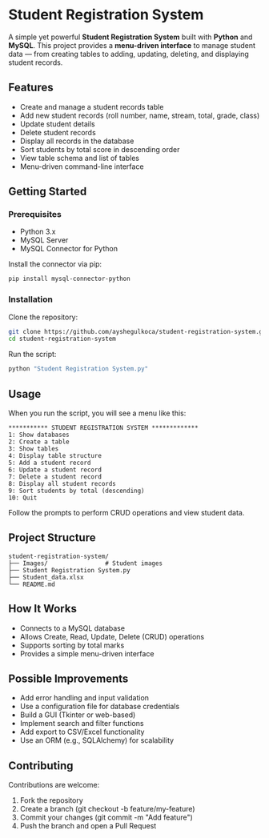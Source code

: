 # Student Registration System

A simple yet powerful **Student Registration System** built with **Python** and **MySQL**. This project provides a **menu-driven interface** to manage student data — from creating tables to adding, updating, deleting, and displaying student records.

## Features
- Create and manage a student records table  
- Add new student records (roll number, name, stream, total, grade, class)  
- Update student details  
- Delete student records  
- Display all records in the database  
- Sort students by total score in descending order  
- View table schema and list of tables  
- Menu-driven command-line interface  

## Getting Started
### Prerequisites
- Python 3.x  
- MySQL Server  
- MySQL Connector for Python  

Install the connector via pip:

```bash
pip install mysql-connector-python
```

### Installation
Clone the repository:

```bash
git clone https://github.com/ayshegulkoca/student-registration-system.git
cd student-registration-system
```

Run the script:

```bash
python "Student Registration System.py"
```

## Usage
When you run the script, you will see a menu like this:

```
*********** STUDENT REGISTRATION SYSTEM *************
1: Show databases
2: Create a table
3: Show tables
4: Display table structure
5: Add a student record
6: Update a student record
7: Delete a student record
8: Display all student records
9: Sort students by total (descending)
10: Quit
```

Follow the prompts to perform CRUD operations and view student data.

## Project Structure
```
student-registration-system/
├── Images/                # Student images
├── Student Registration System.py
├── Student_data.xlsx
└── README.md
```

## How It Works
- Connects to a MySQL database
- Allows Create, Read, Update, Delete (CRUD) operations
- Supports sorting by total marks
- Provides a simple menu-driven interface

## Possible Improvements
- Add error handling and input validation
- Use a configuration file for database credentials
- Build a GUI (Tkinter or web-based)
- Implement search and filter functions
- Add export to CSV/Excel functionality
- Use an ORM (e.g., SQLAlchemy) for scalability

## Contributing
Contributions are welcome:

1. Fork the repository
2. Create a branch (git checkout -b feature/my-feature)
3. Commit your changes (git commit -m "Add feature")
4. Push the branch and open a Pull Request
